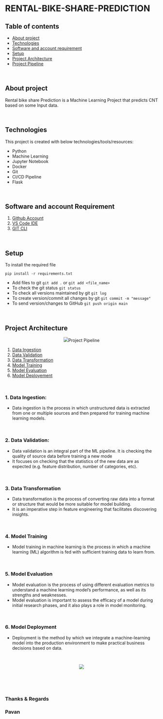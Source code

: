 # RENTAL-BIKE-SHARE-PREDICTION





## Table of contents
* [About project](#about-project)
* [Technologies](#technologies)
* [Software and account requirement](#software-and-account-requirement)
* [Setup](#setup)
* [Project Architecture](#project-architecture)
* [Project Pipeline](#project-pipeline)
<!-- * [License](#license) -->

<br>

## About project
Rental bike share Prediction is a Machine Learning Project that predicts CNT based on some Input data.

<br>

## Technologies
This project is created with below technologies/tools/resources:
* Python
* Machine Learning
* Jupyter Notebook
* Docker
* Git
* CI/CD Pipeline
* Flask

<br>

## Software and account Requirement
1. [Github Account](https://github.com/)
2. [VS Code IDE](https://code.visualstudio.com/download)
3. [GIT CLI](https://git-scm.com/downloads)

<br>

## Setup 

To install the required file
```
pip install -r requirements.txt
```

* Add files to git  `git add .` or  `git add <file_name>`    
* To check the git status  `git status`    
* To check all versions maintained by git  `git log`    
* To create version/commit all changes by git  `git commit -m "message"`    
* To send version/changes to GitHub  `git push origin main`    

<br>

## Project Architecture

<p align="center">
  <img src="https://github.com/pavan-3000/Rental-Bike-Share-Prediction/blob/main/61375MLOps_3.png/>


<br><br>

## Project Pipeline
1. [Data Ingestion](#1-data-ingestion)
2. [Data Validation](#2-data-validation)
3. [Data Transformation](#3-data-transformation)
4. [Model Training](#4-model-training)
5. [Model Evaluation](#5-model-evaluation)
6. [Model Deployement](#6-model-deployement)

<br>

### 1. Data Ingestion: 
* Data ingestion is the process in which unstructured data is extracted from one or multiple sources and then prepared for training machine learning models.

<br>

### 2. Data Validation:
* Data validation is an integral part of the ML pipeline. It is checking the quality of source data before training a new mode
* It focuses on checking that the statistics of the new data are as expected (e.g. feature distribution, number of categories, etc). 

<br>

### 3. Data Transformation 
* Data transformation is the process of converting raw data into a format or structure that would be more suitable for model building.
* It is an imperative step in feature engineering that facilitates discovering insights.

<br>

### 4. Model Training
* Model training in machine learning is the process in which a machine learning (ML) algorithm is fed with sufficient training data to learn from.

<br>

### 5. Model Evaluation
* Model evaluation is the process of using different evaluation metrics to understand a machine learning model’s performance, as well as its strengths and weaknesses.
* Model evaluation is important to assess the efficacy of a model during initial research phases, and it also plays a role in model monitoring.

<br>

### 6. Model Deployment
* Deployment is the method by which we integrate a machine-learning model into the production environment to make practical business decisions based on data. 

<br>

<p align="center">
  <img src="https://lh5.googleusercontent.com/49NljwFVuPL1zR5z6rrBsLh8fEQBDTLCmG9Z9xScq1sLWdtR89KhtKS702hUDN566WIE42eems8Fb_y0jbb6N7Cv-noJ_W3pt7JDlblCE_0POna1AUAZ6aSNERqPC9nfMFrXL8g"/>
  
  
  <br><br><br>
  ### Thanks & Regards
  ### Pavan
  

